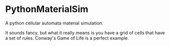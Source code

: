 # PythonMaterialSim
A python cellular automata material simulation.

It sounds fancy, but what it really means is you have a grid of cells that have a set of rules. Conway's Game of Life is a perfect example.
